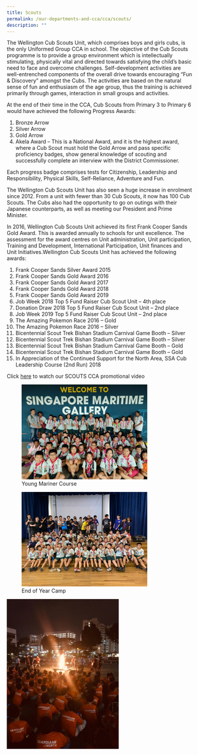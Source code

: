 ```yaml
---
title: Scouts
permalink: /our-departments-and-cca/cca/scouts/
description: ""
---
```

The Wellington Cub Scouts Unit, which comprises boys and girls cubs, is the only Uniformed Group CCA in school. The objective of the Cub Scouts programme is to provide a group environment which is intellectually stimulating, physically vital and directed towards satisfying the child’s basic need to face and overcome challenges. Self-development activities are well-entrenched components of the overall drive towards encouraging “Fun &amp; Discovery” amongst the Cubs. The activities are based on the natural sense of fun and enthusiasm of the age group, thus the training is achieved primarily through games, interaction in small groups and activities.  

At the end of their time in the CCA, Cub Scouts from Primary 3 to Primary 6 would have achieved the following Progress Awards:
1. Bronze Arrow
2. Silver Arrow
3. Gold Arrow
4. Akela Award – This is a National Award, and it is the highest award, where a Cub Scout must hold the Gold Arrow and pass specific proficiency badges, show general knowledge of scouting and successfully complete an interview with the District Commissioner.

Each progress badge comprises tests for Citizenship, Leadership and Responsibility, Physical Skills, Self-Reliance, Adventure and Fun.&nbsp;  

The Wellington Cub Scouts Unit has also seen a huge increase in enrolment since 2012. From a unit with fewer than 30 Cub Scouts, it now has 100 Cub Scouts. The Cubs also had the opportunity to go on outings with their Japanese counterparts, as well as meeting our President and Prime Minister.  

In 2016, Wellington Cub Scouts Unit achieved its first Frank Cooper Sands Gold Award. This is awarded annually to schools for unit excellence. The assessment for the award centres on Unit administration, Unit participation, Training and Development, International Participation, Unit finances and Unit Initiatives.Wellington Cub Scouts Unit has achieved the following awards:
1. Frank Cooper Sands Silver Award 2015
2. Frank Cooper Sands Gold Award 2016
3. Frank Cooper Sands Gold Award 2017
4. Frank Cooper Sands Gold Award 2018
5. Frank Cooper Sands Gold Award 2019
6. Job Week 2018 Top 5 Fund Raiser Cub Scout Unit – 4th&nbsp;place
7. Donation Draw 2018 Top 5 Fund Raiser Cub Scout Unit – 2nd&nbsp;place
8. Job Week 2019 Top 5 Fund Raiser Cub Scout Unit – 2nd&nbsp;place
9. The Amazing Pokemon Race 2016 – Gold
10. The Amazing Pokemon Race 2016 – Silver
11. Bicentennial Scout Trek Bishan Stadium Carnival Game Booth – Silver
12. Bicentennial Scout Trek Bishan Stadium Carnival Game Booth – Silver
13. Bicentennial Scout Trek Bishan Stadium Carnival Game Booth – Gold
14. Bicentennial Scout Trek Bishan Stadium Carnival Game Booth – Gold
15. In Appreciation of the Continued Support for the North Area, SSA Cub Leadership Course (2nd&nbsp;Run) 2018

Click [here](https://drive.google.com/file/d/1hn9PFtyVQIQH1ZzH0tc2ok7bxvgiY2JA/view?usp=drive_link) to watch our SCOUTS CCA promotional video


<figure>   
<img src="/images/Scout%201.jpg" style="width:80%">
<figcaption> Young Mariner Course </figcaption>  
</figure>

<figure>  
<img src="/images/Scout%202.jpg" style="width:80%">
<figcaption> End of Year Camp </figcaption>  
</figure>

<img src="/images/Scout%203.jpg" style="width:60%">